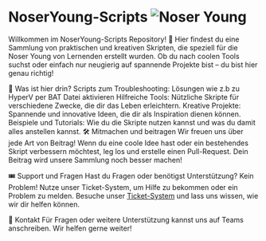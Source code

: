 # NoserYoung-Scripts ![Noser Young](https://media.licdn.com/dms/image/v2/C4E0BAQGQY8juJzl00A/company-logo_200_200/company-logo_200_200/0/1680001574572/noser_young_logo?e=2147483647&v=beta&t=lCb_3tecZXi_zdPh13t-yXrtLKPZbX0yxly8D6UAQWw)


Willkommen im NoserYoung-Scripts Repository! 🎉 Hier findest du eine Sammlung von praktischen und kreativen Skripten, die speziell für die Noser Young von Lernenden erstellt wurden. Ob du nach coolen Tools suchst oder einfach nur neugierig auf spannende Projekte bist – du bist hier genau richtig!

🚀 Was ist hier drin?
Scripts zum Troubleshooting: Lösungen wie z.b zu HyperV per BAT Datei aktivieren 
Hilfreiche Tools: Nützliche Skripte für verschiedene Zwecke, die dir das Leben erleichtern.
Kreative Projekte: Spannende und innovative Ideen, die dir als Inspiration dienen können.
Beispiele und Tutorials: Wie du die Skripte nutzen kannst und was du damit alles anstellen kannst.
🛠️ Mitmachen und beitragen
Wir freuen uns über jede Art von Beitrag! Wenn du eine coole Idee hast oder ein bestehendes Skript verbessern möchtest, leg los und erstelle einen Pull-Request. Dein Beitrag wird unsere Sammlung noch besser machen!

🎟️ Support und Fragen
Hast du Fragen oder benötigst Unterstützung? Kein Problem! Nutze unser Ticket-System, um Hilfe zu bekommen oder ein Problem zu melden. Besuche unser [Ticket-System](https://ticketing.noseryoung.ch/) und lass uns wissen, wie wir dir helfen können.

📢 Kontakt
Für Fragen oder weitere Unterstützung kannst uns auf Teams anschreiben. Wir helfen gerne weiter!

